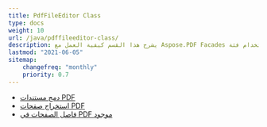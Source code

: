 ```yaml
---
title: PdfFileEditor Class
type: docs
weight: 10
url: /java/pdffileeditor-class/
description: يشرح هذا القسم كيفية العمل مع Aspose.PDF Facades باستخدام فئة PdfFileEditor.
lastmod: "2021-06-05"
sitemap:
    changefreq: "monthly"
    priority: 0.7
---
```


- [دمج مستندات PDF](/pdf/java/concatenate-pdf-documents/)
- [استخراج صفحات PDF](/pdf/java/extract-pdf-pages/)
- [فاصل الصفحات في PDF موجود](/pdf/java/page-break-in-existing-pdf/)